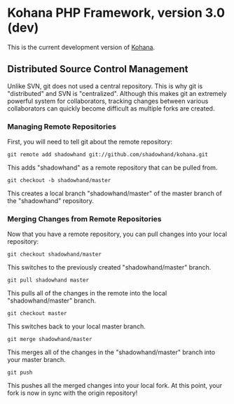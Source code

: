 # Kohana PHP Framework, version 3.0 (dev)

This is the current development version of [Kohana](http://kohanaphp.com/).

## Distributed Source Control Management

Unlike SVN, git does not used a central repository. This is why git is "distributed" and SVN is
"centralized". Although this makes git an extremely powerful system for collaborators, tracking
changes between various collaborators can quickly become difficult as multiple forks are created.

### Managing Remote Repositories

First, you will need to tell git about the remote repository:

    git remote add shadowhand git://github.com/shadowhand/kohana.git

This adds "shadowhand" as a remote repository that can be pulled from.

    git checkout -b shadowhand/master

This creates a local branch "shadowhand/master" of the master branch of the "shadowhand" repository.

### Merging Changes from Remote Repositories

Now that you have a remote repository, you can pull changes into your local repository:

    git checkout shadowhand/master

This switches to the previously created "shadowhand/master" branch.

    git pull shadowhand master

This pulls all of the changes in the remote into the local "shadowhand/master" branch.

    git checkout master

This switches back to your local master branch.

    git merge shadowhand/master

This merges all of the changes in the "shadowhand/master" branch into your master branch.

    git push

This pushes all the merged changes into your local fork. At this point, your fork is now in sync
with the origin repository!